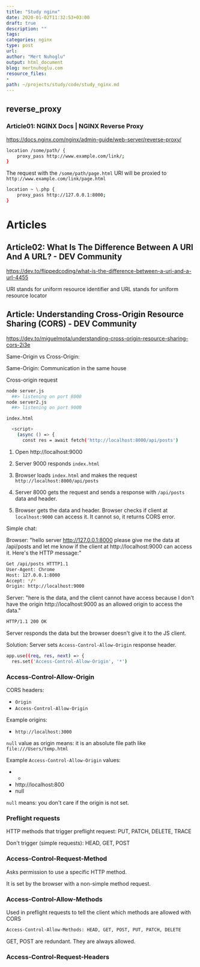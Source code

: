 ```yaml
---
title: "Study nginx"
date: 2020-01-02T11:32:53+03:00 
draft: true
description: ""
tags:
categories: nginx
type: post
url:
author: "Mert Nuhoglu"
output: html_document
blog: mertnuhoglu.com
resource_files:
-
path: ~/projects/study/code/study_nginx.md
---
```


## reverse_proxy

### Article01: NGINX Docs | NGINX Reverse Proxy

https://docs.nginx.com/nginx/admin-guide/web-server/reverse-proxy/

``` bash
location /some/path/ {
    proxy_pass http://www.example.com/link/;
}
``` 

The request with the `/some/path/page.html` URI will be proxied to `http://www.example.com/link/page.html`

``` bash
location ~ \.php {
    proxy_pass http://127.0.0.1:8000;
}

``` 

# Articles

## Article02: What Is The Difference Between A URI And A URL? - DEV Community 

https://dev.to/flippedcoding/what-is-the-difference-between-a-uri-and-a-url-4455

URI stands for uniform resource identifier and URL stands for uniform resource locator

## Article: Understanding Cross-Origin Resource Sharing (CORS) - DEV Community

https://dev.to/miguelmota/understanding-cross-origin-resource-sharing-cors-2i3e

Same-Origin vs Cross-Origin:

Same-Origin: Communication in the same house

Cross-origin request

``` bash
node server.js
  ##> listening on port 8000
node server2.js
  ##> listening on port 9000
``` 

`index.html`

``` bash
  <script>
    (async () => {
      const res = await fetch('http://localhost:8000/api/posts')
``` 

1. Open http://localhost:9000

2. Server 9000 responds `index.html`

3. Browser loads `index.html` and makes the request `http://localhost:8000/api/posts`

4. Server 8000 gets the request and sends a response with `/api/posts` data and header.

5. Browser gets the data and header. Browser checks if client at `localhost:9000` can access it. It cannot so, it returns CORS error.

Simple chat:

Browser: "hello server http://127.0.0.1:8000 please give me the data at /api/posts and let me know if the client at http://localhost:9000 can access it. Here's the HTTP message:"

``` bash
Get /api/posts HTTTP1.1
User-Agent: Chrome
Host: 127.0.0.1:8000
Accept: */*
Origin: http://localhost:9000
``` 

Server: "here is the data, and the client cannot have access because I don't have the origin http://localhost:9000 as an allowed origin to access the data."

``` bash
HTTP/1.1 200 OK
``` 

Server responds the data but the browser doesn't give it to the JS client.

Solution: Server sets `Access-Control-Allow-Origin` response header.

``` bash
app.use((req, res, next) => {
  res.set('Access-Control-Allow-Origin', '*')
``` 

### Access-Control-Allow-Origin

CORS headers:

- `Origin`
- `Access-Control-Allow-Origin`

Example origins:

- `http://localhost:3000`

`null` value as origin means: it is an absolute file path like `file:///Users/temp.html`

Example `Access-Control-Allow-Origin` values:

- *
- http://localhost:800
- null

`null` means: you don't care if the origin is not set.

### Preflight requests

HTTP methods that trigger preflight request: PUT, PATCH, DELETE, TRACE

Don't trigger (simple requests): HEAD, GET, POST

### Access-Control-Request-Method

Asks permission to use a specific HTTP method. 

It is set by the browser with a non-simple method request.

### Access-Control-Allow-Methods

Used in preflight requests to tell the client which methods are allowed with CORS

``` bash
Access-Control-Allow-Methods: HEAD, GET, POST, PUT, PATCH, DELETE
``` 

GET, POST are redundant. They are always allowed.

### Access-Control-Request-Headers


